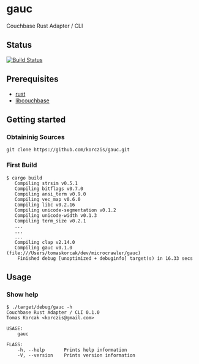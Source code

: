 # gauc

Couchbase Rust Adapter / CLI

## Status

[![Build Status](https://travis-ci.org/korczis/gauc.svg?branch=master)](https://travis-ci.org/korczis/gauc)

## Prerequisites

- [rust](https://www.rust-lang.org/en-US/)
- [libcouchbase](https://github.com/couchbase/libcouchbase)

## Getting started

### Obtaininig Sources

```
git clone https://github.com/korczis/gauc.git
```

### First Build

```
$ cargo build
   Compiling strsim v0.5.1
   Compiling bitflags v0.7.0
   Compiling ansi_term v0.9.0
   Compiling vec_map v0.6.0
   Compiling libc v0.2.16
   Compiling unicode-segmentation v0.1.2
   Compiling unicode-width v0.1.3
   Compiling term_size v0.2.1
   ...
   ...
   ...
   Compiling clap v2.14.0
   Compiling gauc v0.1.0 (file:///Users/tomaskorcak/dev/microcrawler/gauc)
    Finished debug [unoptimized + debuginfo] target(s) in 16.33 secs
```

## Usage

### Show help

```
$ ./target/debug/gauc -h
Couchbase Rust Adapter / CLI 0.1.0
Tomas Korcak <korczis@gmail.com>

USAGE:
    gauc

FLAGS:
    -h, --help       Prints help information
    -V, --version    Prints version information
```
